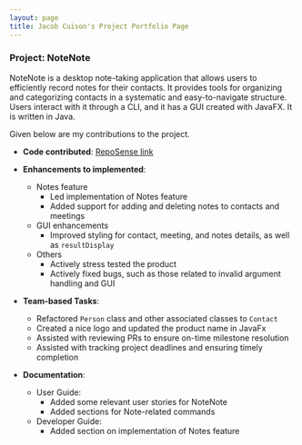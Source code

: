 ```yaml
---
layout: page
title: Jacob Cuison's Project Portfolio Page
---
```


### Project: NoteNote

NoteNote is a desktop note-taking application that allows users to efficiently record notes for their contacts. It provides tools for organizing and categorizing contacts in a systematic and easy-to-navigate structure. Users interact with it through a CLI, and it has a GUI created with JavaFX. It is written in Java.

Given below are my contributions to the project.

* **Code contributed**: [RepoSense link](https://nus-cs2103-ay2324s1.github.io/tp-dashboard/?search=jacobcuison&breakdown=false&sort=groupTitle%20dsc&sortWithin=title&since=2023-09-22&timeframe=commit&mergegroup=&groupSelect=groupByRepos)

* **Enhancements to implemented**:
  * Notes feature
    * Led implementation of Notes feature
    * Added support for adding and deleting notes to contacts and meetings
  * GUI enhancements
    * Improved styling for contact, meeting, and notes details, as well as `resultDisplay`
  * Others
    * Actively stress tested the product
    * Actively fixed bugs, such as those related to invalid argument handling and GUI

* **Team-based Tasks**:
  * Refactored `Person` class and other associated classes to `Contact`
  * Created a nice logo and updated the product name in JavaFx
  * Assisted with reviewing PRs to ensure on-time milestone resolution
  * Assisted with tracking project deadlines and ensuring timely completion

* **Documentation**:
    * User Guide:
        * Added some relevant user stories for NoteNote
        * Added sections for Note-related commands
    * Developer Guide:
        * Added section on implementation of Notes feature
